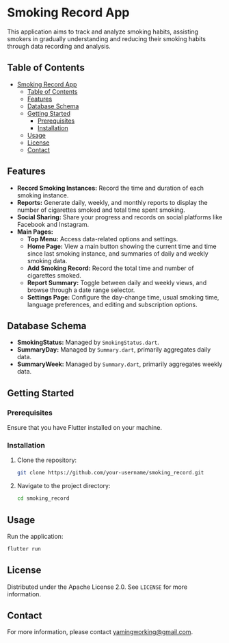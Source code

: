 
# Smoking Record App
This application aims to track and analyze smoking habits, assisting smokers in gradually understanding and reducing their smoking habits through data recording and analysis.

## Table of Contents
- [Smoking Record App](#smoking-record-app)
  - [Table of Contents](#table-of-contents)
  - [Features](#features)
  - [Database Schema](#database-schema)
  - [Getting Started](#getting-started)
    - [Prerequisites](#prerequisites)
    - [Installation](#installation)
  - [Usage](#usage)
  - [License](#license)
  - [Contact](#contact)

## Features
- **Record Smoking Instances:** Record the time and duration of each smoking instance.
- **Reports:** Generate daily, weekly, and monthly reports to display the number of cigarettes smoked and total time spent smoking.
- **Social Sharing:** Share your progress and records on social platforms like Facebook and Instagram.
- **Main Pages:**
  - **Top Menu:** Access data-related options and settings.
  - **Home Page:** View a main button showing the current time and time since last smoking instance, and summaries of daily and weekly smoking data.
  - **Add Smoking Record:** Record the total time and number of cigarettes smoked.
  - **Report Summary:** Toggle between daily and weekly views, and browse through a date range selector.
  - **Settings Page:** Configure the day-change time, usual smoking time, language preferences, and editing and subscription options.

## Database Schema
- **SmokingStatus:** Managed by `SmokingStatus.dart`.
- **SummaryDay:** Managed by `Summary.dart`, primarily aggregates daily data.
- **SummaryWeek:** Managed by `Summary.dart`, primarily aggregates weekly data.

## Getting Started

### Prerequisites
Ensure that you have Flutter installed on your machine.

### Installation
1. Clone the repository:
   ```bash
   git clone https://github.com/your-username/smoking_record.git
   ```
2. Navigate to the project directory:
   ```bash
   cd smoking_record
   ```

## Usage
Run the application:
```bash
flutter run
```

## License
Distributed under the Apache License 2.0. See `LICENSE` for more information.

## Contact
For more information, please contact yamingworking@gmail.com.
